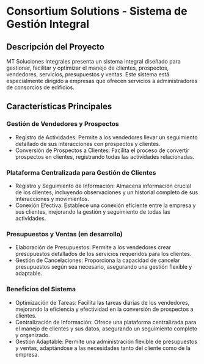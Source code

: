 # Consortium Solutions - Sistema de Gestión Integral
## Descripción del Proyecto
MT Soluciones Integrales presenta un sistema integral diseñado para gestionar, facilitar y optimizar el manejo de clientes, prospectos, vendedores, servicios, presupuestos y ventas. Este sistema está especialmente dirigido a empresas que ofrecen servicios a administradores de consorcios de edificios.

## Características Principales
### Gestión de Vendedores y Prospectos
- Registro de Actividades: Permite a los vendedores llevar un seguimiento detallado de sus interacciones con prospectos y clientes.
- Conversión de Prospectos a Clientes: Facilita el proceso de convertir prospectos en clientes, registrando todas las actividades relacionadas.
### Plataforma Centralizada para Gestión de Clientes
- Registro y Seguimiento de Información: Almacena información crucial de los clientes, incluyendo observaciones y un historial completo de sus interacciones y movimientos.
- Conexión Efectiva: Establece una conexión eficiente entre la empresa y sus clientes, mejorando la gestión y seguimiento de todas las actividades.
### Presupuestos y Ventas (en desarrollo)
- Elaboración de Presupuestos: Permite a los vendedores crear presupuestos detallados de los servicios requeridos para los clientes.
- Gestión de Cancelaciones: Proporciona la capacidad de cancelar presupuestos según sea necesario, asegurando una gestión flexible y adaptable.
### Beneficios del Sistema
- Optimización de Tareas: Facilita las tareas diarias de los vendedores, mejorando la eficiencia y efectividad en la conversión de prospectos a clientes.
- Centralización de Información: Ofrece una plataforma centralizada para el manejo de clientes y sus datos, asegurando un seguimiento completo y organizado.
- Gestión Adaptable: Permite una administración flexible de presupuestos y ventas, adaptándose a las necesidades tanto del cliente como de la empresa.

